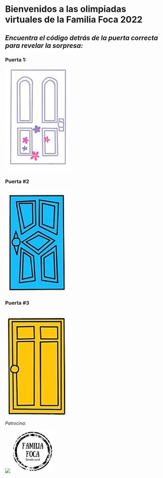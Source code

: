 # Bienvenidos a las olimpiadas virtuales de la Familia Foca 2022


## *Encuentra el código detrás de la puerta correcta para revelar la sorpresa:*


### Puerta 1:

[![](images/Puerta1.jpg)](http://chickenonaraft.com/)


### Puerta #2

[![](images/Puerta2.jpg)](https://www.youtube.com/watch?v=sMmjSE_d6J0)

### Puerta #3

[![](images/Puerta3.jpg)](https://www.jigsawplanet.com/?rc=play&pid=29816d82beb2)



*Patrocina:*

![](images/Rompiñones.png)
![](images/sellofamiliafoca.jpg)

